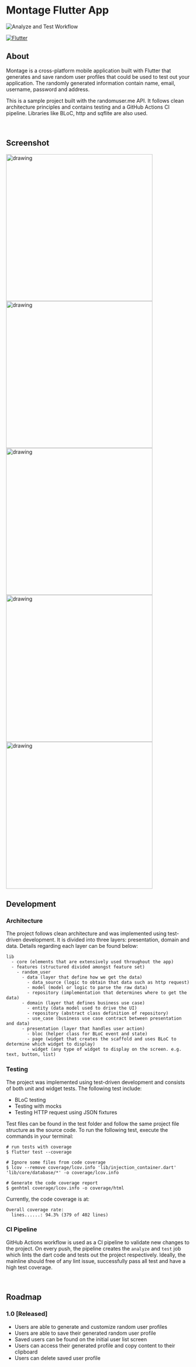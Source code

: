 # Montage Flutter App

![Analyze and Test Workflow](https://github.com/asadmansr/montage-flutter/workflows/Analyze%20and%20Test%20Workflow/badge.svg)

[![Flutter](https://img.shields.io/badge/Made%20with-Flutter-blue)](https://flutter.dev)

## About
Montage is a cross-platform mobile application built with Flutter that generates and save random user profiles that could be used to test out your application. The randomly generated information contain name, email, username, password and address. 

This is a sample project built with the randomuser.me API. It follows clean architecture principles and contains testing and a GitHub Actions CI pipeline. Libraries like BLoC, http and sqflite are also used.

</br>

## Screenshot
<img src="docs/images/screenshot_empty.png" alt="drawing" width="400"/>
<img src="docs/images/screenshot_user_a.png" alt="drawing" width="400"/>
<img src="docs/images/screenshot_user_b.png" alt="drawing" width="400"/>
<img src="docs/images/screenshot_list.png" alt="drawing" width="400"/>
<img src="docs/images/screenshot_detail.png" alt="drawing" width="400"/>

</br>

## Development
### Architecture
The project follows clean architecture and was implemented using test-driven development. It is divided into three layers: presentation, domain and data. Details regarding each layer can be found below:
```
lib
  - core (elements that are extensively used throughout the app)
  - features (structured divided amongst feature set)
    - random_user
      - data (layer that define how we get the data)
        - data_source (logic to obtain that data such as http request)
        - model (model or logic to parse the raw data)
        - repository (implementation that determines where to get the data)
      - domain (layer that defines business use case)
        - entity (data model used to drive the UI)
        - repository (abstract class definition of repository)
        - use_case (business use case contract between presentation and data)
      - presentation (layer that handles user action)
        - bloc (helper class for BLoC event and state)
        - page (widget that creates the scaffold and uses BLoC to determine which widget to display)
        - widget (any type of widget to display on the screen. e.g. text, button, list)
```

### Testing
The project was implemented using test-driven development and consists of both unit and widget tests. The following test include:
- BLoC testing
- Testing with mocks
- Testing HTTP request using JSON fixtures

Test files can be found in the test folder and follow the same project file structure as the source code. To run the following test, execute the commands in your terminal:
```
# run tests with coverage
$ flutter test --coverage

# Ignore some files from code coverage
$ lcov --remove coverage/lcov.info 'lib/injection_container.dart' 'lib/core/database/*' -o coverage/lcov.info

# Generate the code coverage report
$ genhtml coverage/lcov.info -o coverage/html
```

Currently, the code coverage is at:
```
Overall coverage rate:
  lines......: 94.3% (379 of 402 lines)
```

### CI Pipeline
GitHub Actions workflow is used as a CI pipeline to validate new changes to the project. On every push, the pipeline creates the `analyze` and `test` job which lints the dart code and tests out the project respectively. Ideally, the mainline should free of any lint issue, successfully pass all test and have a high test coverage.

</br>

## Roadmap
### 1.0 [Released]
- Users are able to generate and customize random user profiles
- Users are able to save their generated random user profile
- Saved users can be found on the initial user list screen
- Users can access their generated profile and copy content to their clipboard
- Users can delete saved user profile
